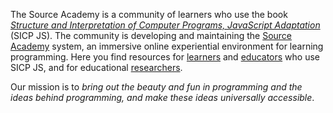 The Source Academy is a community of learners who use the book [*Structure and Interpretation of Computer Programs, JavaScript Adaptation*](https://sourceacademy.org/sicpjs/) (SICP JS). The community is developing and maintaining the [Source Academy](https://sourceacademy.org/) system, an immersive online experiential environment for learning programming. Here you find resources for [learners](https://about.sourceacademy.org/learner/README.html) and [educators](https://about.sourceacademy.org/educator/README.html) who use SICP JS, and for educational [researchers](https://about.sourceacademy.org/research/README.html). <!-- use full URLs for these three references here -->

Our mission is to *bring out the beauty and fun in programming and the ideas behind programming, and make these ideas universally accessible*.
